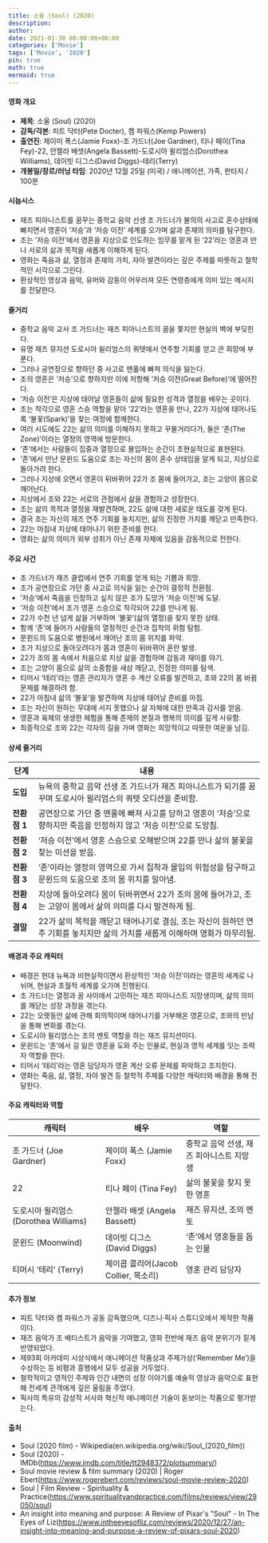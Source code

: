 ```yaml
---
title: 소울 (Soul) (2020)
description: 
author: 
date: 2021-01-30 00:00:00+00:00
categories: ['Movie']
tags: ['Movie', '2020']
pin: true
math: true
mermaid: true
---
```

#### 영화 개요

- **제목**: 소울 (Soul) (2020)  
- **감독/각본**: 피트 닥터(Pete Docter), 켐 파워스(Kemp Powers)  
- **출연진**: 제이미 폭스(Jamie Foxx)-조 가드너(Joe Gardner), 티나 페이(Tina Fey)-22, 안젤라 배셋(Angela Bassett)-도로시아 윌리엄스(Dorothea Williams), 데이빗 디그스(David Diggs)-테리(Terry)  
- **개봉일/장르/러닝 타임**: 2020년 12월 25일 (미국) / 애니메이션, 가족, 판타지 / 100분

#### 시놉시스

- 재즈 피아니스트를 꿈꾸는 중학교 음악 선생 조 가드너가 불의의 사고로 혼수상태에 빠지면서 영혼이 ‘저승’과 ‘저승 이전’ 세계를 오가며 삶과 존재의 의미를 탐구한다.  
- 조는 ‘저승 이전’에서 영혼을 지상으로 인도하는 임무를 맡게 된 ‘22’라는 영혼과 만나 서로의 삶과 목적을 새롭게 이해하게 된다.  
- 영화는 죽음과 삶, 열정과 존재의 가치, 자아 발견이라는 깊은 주제를 따뜻하고 철학적인 시각으로 그린다.  
- 환상적인 영상과 음악, 유머와 감동이 어우러져 모든 연령층에게 의미 있는 메시지를 전달한다.

#### 줄거리

- 중학교 음악 교사 조 가드너는 재즈 피아니스트의 꿈을 쫓지만 현실의 벽에 부딪힌다.  
- 유명 재즈 뮤지션 도로시아 윌리엄스의 쿼텟에서 연주할 기회를 얻고 큰 희망에 부푼다.  
- 그러나 공연장으로 향하던 중 사고로 맨홀에 빠져 의식을 잃는다.  
- 조의 영혼은 ‘저승’으로 향하지만 이에 저항해 ‘저승 이전(Great Before)’에 떨어진다.  
- ‘저승 이전’은 지상에 태어날 영혼들이 삶에 필요한 성격과 열정을 배우는 곳이다.  
- 조는 착각으로 영혼 스승 역할을 맡아 ‘22’라는 영혼을 만나, 22가 지상에 태어나도록 ‘불꽃(Spark)’을 찾는 여정에 함께한다.  
- 여러 시도에도 22는 삶의 의미를 이해하지 못하고 꾸물거리다가, 둘은 ‘존(The Zone)’이라는 열정의 영역에 방문한다.  
- ‘존’에서는 사람들이 집중과 열정으로 몰입하는 순간이 초현실적으로 표현된다.  
- ‘존’에서 만난 문윈드 도움으로 조는 자신의 몸이 혼수 상태임을 알게 되고, 지상으로 돌아가려 한다.  
- 그러나 지상에 오면서 영혼이 뒤바뀌어 22가 조 몸에 들어가고, 조는 고양이 몸으로 깨어난다.  
- 지상에서 조와 22는 서로의 관점에서 삶을 경험하고 성장한다.  
- 조는 삶의 목적과 열정을 재발견하며, 22도 삶에 대한 새로운 태도를 갖게 된다.  
- 결국 조는 자신의 재즈 연주 기회를 놓치지만, 삶의 진정한 가치를 깨닫고 만족한다.  
- 22는 마침내 지상에 태어나기 위한 준비를 한다.  
- 영화는 삶의 의미가 외부 성취가 아닌 존재 자체에 있음을 감동적으로 전한다.

#### 주요 사건

- 조 가드너가 재즈 클럽에서 연주 기회를 얻게 되는 기쁨과 희망.  
- 조가 공연장으로 가던 중 사고로 의식을 잃는 순간이 결정적 전환점.  
- ‘저승’에서 죽음을 인정하고 싶지 않은 조가 도망가 ‘저승 이전’에 도달.  
- ‘저승 이전’에서 조가 영혼 스승으로 착각되어 22를 만나게 됨.  
- 22가 수천 년 넘게 삶을 거부하며 ‘불꽃’(삶의 열정)을 찾지 못한 상태.  
- 함께 ‘존’에 들어가 사람들의 열정적인 순간과 집착의 위험 탐험.  
- 문윈드의 도움으로 병원에서 깨어난 조의 몸 위치를 파악.  
- 조가 지상으로 돌아오려다가 몸과 영혼이 뒤바뀌어 혼란 발생.  
- 22가 조의 몸 속에서 처음으로 지상 삶을 경험하며 감동과 재미를 야기.  
- 조는 고양이 몸으로 삶의 소중함을 새삼 깨닫고, 진정한 의미를 탐색.  
- 티머시 ‘테리’라는 영혼 관리자가 영혼 수 계산 오류를 발견하고, 조와 22의 몸 바뀜 문제를 해결하려 함.  
- 22가 마침내 삶의 ‘불꽃’을 발견하며 지상에 태어날 준비를 마침.  
- 조는 자신이 원하는 무대에 서지 못했으나 삶 자체에 대한 만족과 감사를 얻음.  
- 영혼과 육체의 생생한 체험을 통해 존재의 본질과 행복의 의미를 깊게 사유함.  
- 최종적으로 조와 22는 각자의 길을 가며 영화는 희망적이고 따뜻한 여운을 남김.

#### 상세 줄거리

| **단계**    | **내용**                                                                                                                |
|-------------|-------------------------------------------------------------------------------------------------------------------------|
| **도입**    | 뉴욕의 중학교 음악 선생 조 가드너가 재즈 피아니스트가 되기를 꿈꾸며 도로시아 윌리엄스의 쿼텟 오디션을 준비함.                |
| **전환점 1** | 공연장으로 가던 중 맨홀에 빠져 사고를 당하고 영혼이 ‘저승’으로 향하지만 죽음을 인정하지 않고 ‘저승 이전’으로 도망침.          |
| **전환점 2** | ‘저승 이전’에서 영혼 스승으로 오해받으며 22를 만나 삶의 불꽃을 찾는 미션을 받음.                                         |
| **전환점 3** | ‘존’이라는 열정의 영역으로 가서 집착과 몰입의 위험성을 탐구하고 문윈드의 도움으로 조의 몸 위치를 알아냄.                     |
| **전환점 4** | 지상에 돌아오려다 몸이 뒤바뀌면서 22가 조의 몸에 들어가고, 조는 고양이 몸에서 삶의 의미를 다시 발견하게 됨.                   |
| **결말**    | 22가 삶의 목적을 깨닫고 태어나기로 결심, 조는 자신이 원하던 연주 기회를 놓치지만 삶의 가치를 새롭게 이해하며 영화가 마무리됨.    |

#### 배경과 주요 캐릭터

- 배경은 현대 뉴욕과 비현실적이면서 환상적인 ‘저승 이전’이라는 영혼의 세계로 나뉘며, 현실과 초월적 세계를 오가며 진행된다.  
- 조 가드너는 열정과 꿈 사이에서 고민하는 재즈 피아니스트 지망생이며, 삶의 의미를 깨닫는 성장 과정을 겪는다.  
- 22는 오랫동안 삶에 관해 회의적이며 태어나기를 거부해온 영혼으로, 조와의 만남을 통해 변화를 겪는다.  
- 도로시아 윌리엄스는 조의 멘토 역할을 하는 재즈 뮤지션이다.  
- 문윈드는 ‘존’에서 길 잃은 영혼을 도와 주는 인물로, 현실과 영적 세계를 잇는 조력자 역할을 한다.  
- 티머시 ‘테리’라는 영혼 담당자가 영혼 계산 오류 문제를 파악하고 조치한다.  
- 영화는 죽음, 삶, 열정, 자아 발견 등 철학적 주제를 다양한 캐릭터와 배경을 통해 전달한다.

#### 주요 캐릭터와 역할

| **캐릭터**           | **배우**            | **역할**                                   |
|----------------------|---------------------|--------------------------------------------|
| 조 가드너 (Joe Gardner)       | 제이미 폭스 (Jamie Foxx) | 중학교 음악 선생, 재즈 피아니스트 지망생            |
| 22                     | 티나 페이 (Tina Fey)         | 삶의 불꽃을 찾지 못한 영혼                          |
| 도로시아 윌리엄스 (Dorothea Williams) | 안젤라 배셋 (Angela Bassett) | 재즈 뮤지션, 조의 멘토                            |
| 문윈드 (Moonwind)        | 데이빗 디그스 (David Diggs)   | ‘존’에서 영혼들을 돕는 인물                        |
| 티머시 ‘테리’ (Terry)         | 제이콥 콜리어(Jacob Collier, 목소리) | 영혼 관리 담당자                                |

#### 추가 정보

- 피트 닥터와 켐 파워스가 공동 감독했으며, 디즈니·픽사 스튜디오에서 제작한 작품이다.  
- 재즈 음악가 조 배티스트가 음악을 기여했고, 영화 전반에 재즈 음악 분위기가 짙게 반영되었다.  
- 제93회 아카데미 시상식에서 애니메이션 작품상과 주제가상(‘Remember Me’)을 수상하는 등 비평과 흥행에서 모두 성공을 거두었다.  
- 철학적이고 영적인 주제와 인간 내면의 성장 이야기를 예술적 영상과 음악으로 표현해 전세계 관객에게 깊은 울림을 주었다.  
- 픽사의 특유의 감성적 서사와 혁신적 애니메이션 기술이 돋보이는 작품으로 평가받는다.

#### 출처

- Soul (2020 film) - Wikipedia(en.wikipedia.org/wiki/Soul_(2020_film))  
- Soul (2020) - IMDb(https://www.imdb.com/title/tt2948372/plotsummary/)  
- Soul movie review & film summary (2020) | Roger Ebert(https://www.rogerebert.com/reviews/soul-movie-review-2020)  
- Soul | Film Review - Spirituality & Practice(https://www.spiritualityandpractice.com/films/reviews/view/29050/soul)  
- An insight into meaning and purpose: A Review of Pixar's "Soul" - In The Eyes of Liz(https://www.intheeyesofliz.com/reviews/2020/12/27/an-insight-into-meaning-and-purpose-a-review-of-pixars-soul-2020)
